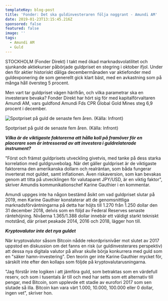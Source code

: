 ```yaml
---
templateKey: blog-post
title: 'Fonder: Det ska guldinvesteraren följa noggrant - Amundi AM'
date: 2019-01-23T13:15:45.216Z
sponsored: false
featured: false
image: ''
tags:
  - Amundi AM
  - Guld
---
```

STOCKHOLM (Fonder Direkt) I takt med ökad marknadsvolatilitet och sjunkande aktiekurser påbörjade guldpriset en stegring i oktober ifjol. Under den för aktier historiskt dåliga decembermånaden var aktiefonder med guldexponering de som generellt gick klart bäst, med en avkastning som på många håll översteg 5 procent.



Men vart tar guldpriset vägen härifrån, och vilka parametrar ska en investerare bevaka? Fonder Direkt har hört sig för med kapitalförvaltaren Amundi AM, vars guldfond Amundi Fds CPR Global Gold Mines steg 6,9 procent i december.

![Spotpriset på guld de senaste fem åren. (Källa: Infront)](/img/amundi23jan.png)

<span class="image-caption">Spotpriset på guld de senaste fem åren. (Källa: Infront)</span>

_**Vilka är de viktigaste faktorerna att hålla koll på framöver för en placerare som är intresserad av att investera i guldrelaterade instrument?**_



"Först och främst guldprisets utveckling givetvis, med tanke på dess starka korrelation med guldgruvebolag. När det gäller guldpriset är de viktigaste faktorerna den amerikanska dollarn och realräntan, som båda fungerar inverterat mot guldet, samt inflationen. Även riskaversion, som kan bevakas genom att titta på utvecklingen för valutaparet JPY/USD, är en viktig faktor", skriver Amundis kommunikationschef Karine Gauthier i en kommentar.



Amundi uppges inte ha någon bestämd åsikt om vad guldpriset slutar på 2019, men Karine Gauthier konstaterar att de genomsnittliga marknadsförväntningarna på detta har höjts till 1.270 från 1.250 dollar den 31 december 2018, delvis som en följd av Federal Reserves senaste räntehöjning. Nivåerna 1.365/1.388 dollar innebär ett väldigt starkt tekniskt motstånd, där priset peakade 2014, 2016 och 2018, lägger hon till.



_**Kryptovalutor inte det nya guldet**_


När kryptovalutor såsom Bitcoin nådde rekordprisnivåer mot slutet av 2017 uppstod en diskussion om det fanns en risk (ur guldinvesterares perspektiv) att dessa nya digitala valutor på allvar skulle börja konkurrera med guld som en "säker hamn-investering". Den teorin ger inte Karine Gauthier mycket för, särskilt inte efter den kollaps som följde på kryptovalutarusningarna.



"Jag förstår inte logiken i att jämföra guld, som betraktas som en värdefull reserv, och som i tusentals år till och med har setts som ett alternativ till pengar, med Bitcoin, som upplevde ett stadie av eurofori 2017 som sen slutade så illa. Bitcoin kan vara värt 1.000, 10.000, 100.000 eller 0 dollar, ingen vet", skriver hon.
